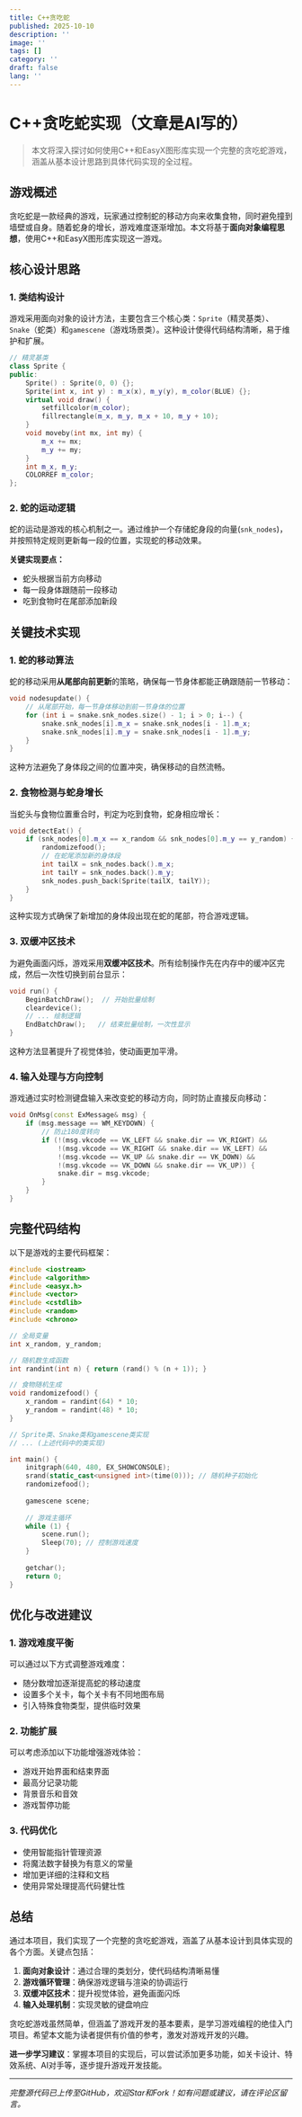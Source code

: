 ```yaml
---
title: C++贪吃蛇
published: 2025-10-10
description: ''
image: ''
tags: []
category: ''
draft: false 
lang: ''
---
```

# C++贪吃蛇实现（文章是AI写的）

> 本文将深入探讨如何使用C++和EasyX图形库实现一个完整的贪吃蛇游戏，涵盖从基本设计思路到具体代码实现的全过程。

## 游戏概述

贪吃蛇是一款经典的游戏，玩家通过控制蛇的移动方向来收集食物，同时避免撞到墙壁或自身。随着蛇身的增长，游戏难度逐渐增加。本文将基于**面向对象编程思想**，使用C++和EasyX图形库实现这一游戏。

## 核心设计思路

### 1. 类结构设计

游戏采用面向对象的设计方法，主要包含三个核心类：`Sprite`（精灵基类）、`Snake`（蛇类）和`gamescene`（游戏场景类）。这种设计使得代码结构清晰，易于维护和扩展。

```cpp
// 精灵基类
class Sprite {
public:
    Sprite() : Sprite(0, 0) {};
    Sprite(int x, int y) : m_x(x), m_y(y), m_color(BLUE) {};
    virtual void draw() {
        setfillcolor(m_color);
        fillrectangle(m_x, m_y, m_x + 10, m_y + 10);
    }
    void moveby(int mx, int my) {
        m_x += mx;
        m_y += my;
    }
    int m_x, m_y;
    COLORREF m_color;
};
```

### 2. 蛇的运动逻辑

蛇的运动是游戏的核心机制之一。通过维护一个存储蛇身段的向量(`snk_nodes`)，并按照特定规则更新每一段的位置，实现蛇的移动效果。

**关键实现要点：**
- 蛇头根据当前方向移动
- 每一段身体跟随前一段移动
- 吃到食物时在尾部添加新段

## 关键技术实现

### 1. 蛇的移动算法

蛇的移动采用**从尾部向前更新**的策略，确保每一节身体都能正确跟随前一节移动：

```cpp
void nodesupdate() {
    // 从尾部开始，每一节身体移动到前一节身体的位置
    for (int i = snake.snk_nodes.size() - 1; i > 0; i--) {
        snake.snk_nodes[i].m_x = snake.snk_nodes[i - 1].m_x;
        snake.snk_nodes[i].m_y = snake.snk_nodes[i - 1].m_y;
    }
}
```

这种方法避免了身体段之间的位置冲突，确保移动的自然流畅。

### 2. 食物检测与蛇身增长

当蛇头与食物位置重合时，判定为吃到食物，蛇身相应增长：

```cpp
void detectEat() {
    if (snk_nodes[0].m_x == x_random && snk_nodes[0].m_y == y_random) {
        randomizefood();
        // 在蛇尾添加新的身体段
        int tailX = snk_nodes.back().m_x;
        int tailY = snk_nodes.back().m_y;
        snk_nodes.push_back(Sprite(tailX, tailY));
    }
}
```

这种实现方式确保了新增加的身体段出现在蛇的尾部，符合游戏逻辑。

### 3. 双缓冲区技术

为避免画面闪烁，游戏采用**双缓冲区技术**。所有绘制操作先在内存中的缓冲区完成，然后一次性切换到前台显示：

```cpp
void run() {
    BeginBatchDraw();  // 开始批量绘制
    cleardevice();
    // ... 绘制逻辑
    EndBatchDraw();   // 结束批量绘制，一次性显示
}
```

这种方法显著提升了视觉体验，使动画更加平滑。

### 4. 输入处理与方向控制

游戏通过实时检测键盘输入来改变蛇的移动方向，同时防止直接反向移动：

```cpp
void OnMsg(const ExMessage& msg) {
    if (msg.message == WM_KEYDOWN) {
        // 防止180度转向
        if (!(msg.vkcode == VK_LEFT && snake.dir == VK_RIGHT) &&
            !(msg.vkcode == VK_RIGHT && snake.dir == VK_LEFT) &&
            !(msg.vkcode == VK_UP && snake.dir == VK_DOWN) &&
            !(msg.vkcode == VK_DOWN && snake.dir == VK_UP)) {
            snake.dir = msg.vkcode;
        }
    }
}
```

## 完整代码结构

以下是游戏的主要代码框架：

```cpp
#include <iostream>
#include <algorithm>
#include <easyx.h>
#include <vector>
#include <cstdlib>
#include <random>
#include <chrono>

// 全局变量
int x_random, y_random;

// 随机数生成函数
int randint(int n) { return (rand() % (n + 1)); }

// 食物随机生成
void randomizefood() {
    x_random = randint(64) * 10;
    y_random = randint(48) * 10;
}

// Sprite类、Snake类和gamescene类实现
// ... (上述代码中的类实现)

int main() {
    initgraph(640, 480, EX_SHOWCONSOLE);
    srand(static_cast<unsigned int>(time(0))); // 随机种子初始化
    randomizefood();
    
    gamescene scene;
    
    // 游戏主循环
    while (1) {
        scene.run();
        Sleep(70); // 控制游戏速度
    }
    
    getchar();
    return 0;
}
```

## 优化与改进建议

### 1. 游戏难度平衡

可以通过以下方式调整游戏难度：
- 随分数增加逐渐提高蛇的移动速度
- 设置多个关卡，每个关卡有不同地图布局
- 引入特殊食物类型，提供临时效果

### 2. 功能扩展

可以考虑添加以下功能增强游戏体验：
- 游戏开始界面和结束界面
- 最高分记录功能
- 背景音乐和音效
- 游戏暂停功能

### 3. 代码优化

- 使用智能指针管理资源
- 将魔法数字替换为有意义的常量
- 增加更详细的注释和文档
- 使用异常处理提高代码健壮性

## 总结

通过本项目，我们实现了一个完整的贪吃蛇游戏，涵盖了从基本设计到具体实现的各个方面。关键点包括：

1. **面向对象设计**：通过合理的类划分，使代码结构清晰易懂
2. **游戏循环管理**：确保游戏逻辑与渲染的协调运行
3. **双缓冲区技术**：提升视觉体验，避免画面闪烁
4. **输入处理机制**：实现灵敏的键盘响应

贪吃蛇游戏虽然简单，但涵盖了游戏开发的基本要素，是学习游戏编程的绝佳入门项目。希望本文能为读者提供有价值的参考，激发对游戏开发的兴趣。

**进一步学习建议**：掌握本项目的实现后，可以尝试添加更多功能，如关卡设计、特效系统、AI对手等，逐步提升游戏开发技能。

---
*完整源代码已上传至GitHub，欢迎Star和Fork！如有问题或建议，请在评论区留言。*